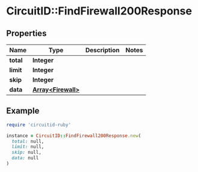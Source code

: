 # CircuitID::FindFirewall200Response

## Properties

| Name | Type | Description | Notes |
| ---- | ---- | ----------- | ----- |
| **total** | **Integer** |  |  |
| **limit** | **Integer** |  |  |
| **skip** | **Integer** |  |  |
| **data** | [**Array&lt;Firewall&gt;**](Firewall.md) |  |  |

## Example

```ruby
require 'circuitid-ruby'

instance = CircuitID::FindFirewall200Response.new(
  total: null,
  limit: null,
  skip: null,
  data: null
)
```

